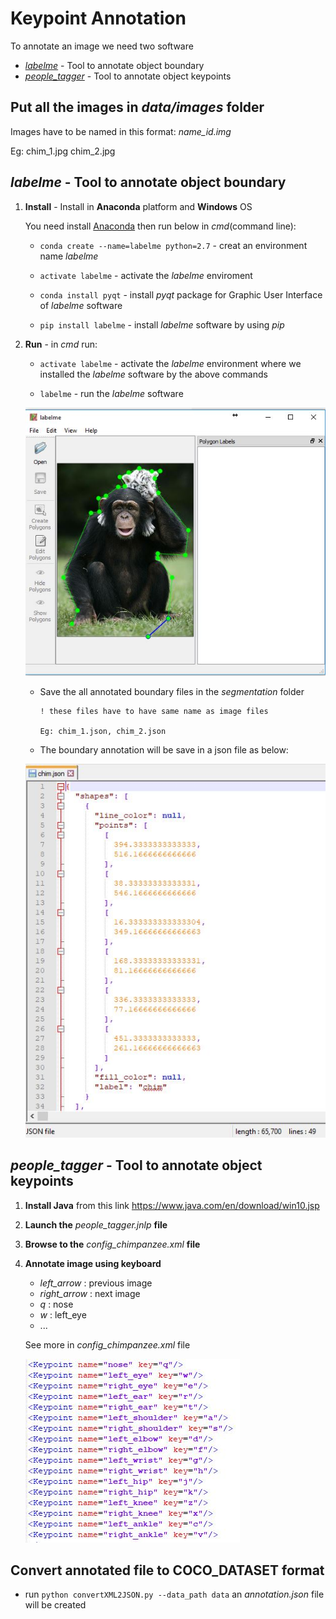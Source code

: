 # Keypoint Annotation
To annotate an image we need two software
* [*labelme*](https://pypi.python.org/pypi/labelme) - Tool to annotate object boundary
* [*people_tagger*](https://www2.eecs.berkeley.edu/Research/Projects/CS/vision/shape/hat/) - Tool to annotate object keypoints

## Put all the images in *data/images* folder
Images have to be named in this format: *name_id.img*

Eg: chim_1.jpg chim_2.jpg

## *labelme* - Tool to annotate object boundary
1. **Install** - Install in **Anaconda** platform and **Windows** OS

      You need install [Anaconda](https://www.anaconda.com/download/) then run below in *cmd*(command line):

      * `conda create --name=labelme python=2.7` - creat an environment name *labelme*

      * `activate labelme` - activate the *labelme* enviroment

      * `conda install pyqt` - install *pyqt* package for Graphic User Interface of *labelme* software

      * `pip install labelme` - install *labelme* software by using *pip*

2. **Run** - in *cmd* run:

      * `activate labelme` - activate the *labelme* environment where we installed the *labelme* software by the above commands

      * `labelme` - run the *labelme* software
   
      ![labelme GUI](example_images/labelme.JPG)
      
      * Save the all annotated boundary files in the *segmentation* folder 
      
            ! these files have to have same name as image files
      
            Eg: chim_1.json, chim_2.json
      
      * The boundary annotation will be save in a json file as below:
      
      ![labelme json file example](example_images/boundary_json.JPG)
      

## *people_tagger* - Tool to annotate object keypoints
1. **Install Java** from this link https://www.java.com/en/download/win10.jsp
2. **Launch the** *people_tagger.jnlp* **file**
3. **Browse to the** *config_chimpanzee.xml* **file**
4. **Annotate image using keyboard**
      - *left_arrow* : previous image
      - *right_arrow* : next image
      - *q* : nose
      - *w* : left_eye
      - ...
      
      See more in *config_chimpanzee.xml* file

      ![keys](example_images/keyboard.JPG)

## Convert annotated file to COCO_DATASET format
* run `python convertXML2JSON.py --data_path data` an *annotation.json* file will be created
